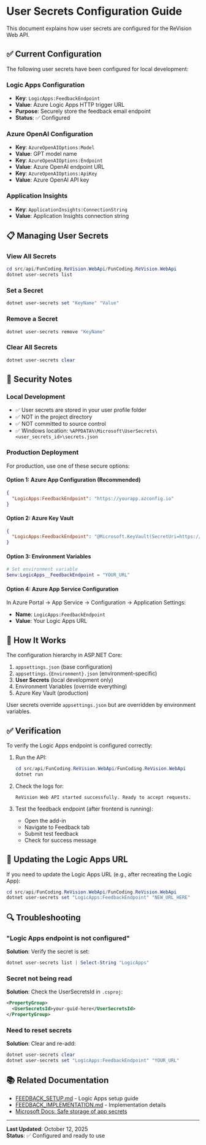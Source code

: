 # User Secrets Configuration Guide

This document explains how user secrets are configured for the ReVision Web API.

## ✅ Current Configuration

The following user secrets have been configured for local development:

### Logic Apps Configuration
- **Key**: `LogicApps:FeedbackEndpoint`
- **Value**: Azure Logic Apps HTTP trigger URL
- **Purpose**: Securely store the feedback email endpoint
- **Status**: ✅ Configured

### Azure OpenAI Configuration
- **Key**: `AzureOpenAIOptions:Model`
- **Value**: GPT model name
- **Key**: `AzureOpenAIOptions:Endpoint`
- **Value**: Azure OpenAI endpoint URL
- **Key**: `AzureOpenAIOptions:ApiKey`
- **Value**: Azure OpenAI API key

### Application Insights
- **Key**: `ApplicationInsights:ConnectionString`
- **Value**: Application Insights connection string

## 📋 Managing User Secrets

### View All Secrets
```powershell
cd src/api/FunCoding.ReVision.WebApi/FunCoding.ReVision.WebApi
dotnet user-secrets list
```

### Set a Secret
```powershell
dotnet user-secrets set "KeyName" "Value"
```

### Remove a Secret
```powershell
dotnet user-secrets remove "KeyName"
```

### Clear All Secrets
```powershell
dotnet user-secrets clear
```

## 🔐 Security Notes

### Local Development
- ✅ User secrets are stored in your user profile folder
- ✅ NOT in the project directory
- ✅ NOT committed to source control
- ✅ Windows location: `%APPDATA%\Microsoft\UserSecrets\<user_secrets_id>\secrets.json`

### Production Deployment
For production, use one of these secure options:

#### Option 1: Azure App Configuration (Recommended)
```json
{
  "LogicApps:FeedbackEndpoint": "https://yourapp.azconfig.io"
}
```

#### Option 2: Azure Key Vault
```json
{
  "LogicApps:FeedbackEndpoint": "@Microsoft.KeyVault(SecretUri=https://your-keyvault.vault.azure.net/secrets/LogicAppsFeedbackUrl/)"
}
```

#### Option 3: Environment Variables
```powershell
# Set environment variable
$env:LogicApps__FeedbackEndpoint = "YOUR_URL"
```

#### Option 4: Azure App Service Configuration
In Azure Portal → App Service → Configuration → Application Settings:
- **Name**: `LogicApps:FeedbackEndpoint`
- **Value**: Your Logic Apps URL

## 🚀 How It Works

The configuration hierarchy in ASP.NET Core:
1. `appsettings.json` (base configuration)
2. `appsettings.{Environment}.json` (environment-specific)
3. **User Secrets** (local development only)
4. Environment Variables (override everything)
5. Azure Key Vault (production)

User secrets override `appsettings.json` but are overridden by environment variables.

## ✅ Verification

To verify the Logic Apps endpoint is configured correctly:

1. Run the API:
   ```powershell
   cd src/api/FunCoding.ReVision.WebApi/FunCoding.ReVision.WebApi
   dotnet run
   ```

2. Check the logs for:
   ```
   ReVision Web API started successfully. Ready to accept requests.
   ```

3. Test the feedback endpoint (after frontend is running):
   - Open the add-in
   - Navigate to Feedback tab
   - Submit test feedback
   - Check for success message

## 📝 Updating the Logic Apps URL

If you need to update the Logic Apps URL (e.g., after recreating the Logic App):

```powershell
cd src/api/FunCoding.ReVision.WebApi/FunCoding.ReVision.WebApi
dotnet user-secrets set "LogicApps:FeedbackEndpoint" "NEW_URL_HERE"
```

## 🔍 Troubleshooting

### "Logic Apps endpoint is not configured"
**Solution**: Verify the secret is set:
```powershell
dotnet user-secrets list | Select-String "LogicApps"
```

### Secret not being read
**Solution**: Check the UserSecretsId in `.csproj`:
```xml
<PropertyGroup>
  <UserSecretsId>your-guid-here</UserSecretsId>
</PropertyGroup>
```

### Need to reset secrets
**Solution**: Clear and re-add:
```powershell
dotnet user-secrets clear
dotnet user-secrets set "LogicApps:FeedbackEndpoint" "YOUR_URL"
```

## 📚 Related Documentation

- [FEEDBACK_SETUP.md](./FEEDBACK_SETUP.md) - Logic Apps setup guide
- [FEEDBACK_IMPLEMENTATION.md](./FEEDBACK_IMPLEMENTATION.md) - Implementation details
- [Microsoft Docs: Safe storage of app secrets](https://learn.microsoft.com/en-us/aspnet/core/security/app-secrets)

---

**Last Updated**: October 12, 2025  
**Status**: ✅ Configured and ready to use
